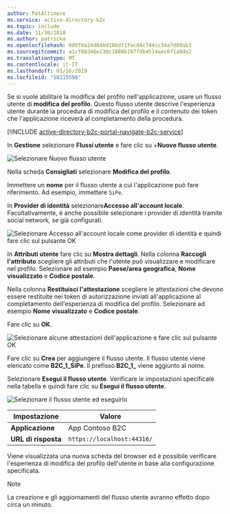 ```yaml
---
author: PatAltimore
ms.service: active-directory-b2c
ms.topic: include
ms.date: 11/30/2018
ms.author: patricka
ms.openlocfilehash: 0d9f0a24d84bd18bdf1fac84c744cc34a7d89ab3
ms.sourcegitcommit: a1cf88246e230c1888b197fdb4514aec6f1a8de2
ms.translationtype: MT
ms.contentlocale: it-IT
ms.lasthandoff: 01/16/2019
ms.locfileid: "58115598"
---
```

Se si vuole abilitare la modifica del profilo nell'applicazione, usare un flusso utente di **modifica del profilo**. Questo flusso utente descrive l'esperienza utente durante la procedura di modifica del profilo e il contenuto dei token che l'applicazione riceverà al completamento della procedura.

[!INCLUDE [active-directory-b2c-portal-navigate-b2c-service](active-directory-b2c-portal-navigate-b2c-service.md)]

In **Gestione** selezionare **Flussi utente** e fare clic su +**Nuovo flusso utente**.

![Selezionare Nuovo flusso utente](media/active-directory-b2c-create-profile-editing-policy/add-b2c-new-user-flow.png)

Nella scheda **Consigliati** selezionare **Modifica del profilo**.

Immettere un **nome** per il flusso utente a cui l'applicazione può fare riferimento. Ad esempio, immettere `SiPe`.

In **Provider di identità** selezionare**Accesso all'account locale**. Facoltativamente, è anche possibile selezionare i provider di identità tramite social network, se già configurati.

![Selezionare Accesso all'account locale come provider di identità e quindi fare clic sul pulsante OK](media/active-directory-b2c-create-profile-editing-policy/add-b2c-profile-editing-identity-providers.png)

In **Attributi utente** fare clic su **Mostra dettagli**. Nella colonna **Raccogli l'attributo** scegliere gli attributi che l'utente può visualizzare e modificare nel profilo. Selezionare ad esempio **Paese/area geografica**, **Nome visualizzato** e **Codice postale**.

Nella colonna **Restituisci l'attestazione** scegliere le attestazioni che devono essere restituite nei token di autorizzazione inviati all'applicazione al completamento dell'esperienza di modifica del profilo. Selezionare ad esempio **Nome visualizzato** e **Codice postale**.

Fare clic su **OK**.

![Selezionare alcune attestazioni dell'applicazione e fare clic sul pulsante OK](media/active-directory-b2c-create-profile-editing-policy/add-b2c-user-attributes.png)

Fare clic su **Crea** per aggiungere il flusso utente. Il flusso utente viene elencato come **B2C_1_SiPe**. Il prefisso **B2C_1_** viene aggiunto al nome.

Selezionare **Esegui il flusso utente**. Verificare le impostazioni specificate nella tabella e quindi fare clic su **Esegui il flusso utente**.

![Selezionare il flusso utente ed eseguirlo](media/active-directory-b2c-create-profile-editing-policy/add-b2c-profile-editing-run-user-flow.png)

| Impostazione      | Valore  |
| ------------ | ------ |
| **Applicazione** | App Contoso B2C |
| **URL di risposta** | `https://localhost:44316/` |

Viene visualizzata una nuova scheda del browser ed è possibile verificare l'esperienza di modifica del profilo dell'utente in base alla configurazione specificata.

> [!NOTE]
> La creazione e gli aggiornamenti del flusso utente avranno effetto dopo circa un minuto.
>